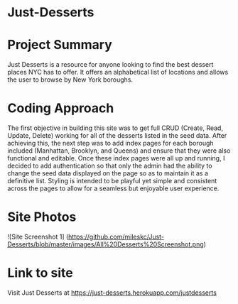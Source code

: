 # Just-Desserts

# Project Summary

Just Desserts is a resource for anyone looking to find the best dessert places NYC has to offer. It offers an alphabetical list of locations and allows the user to browse by New York boroughs.

# Coding Approach

The first objective in building this site was to get full CRUD (Create, Read, Update, Delete) working for all of the desserts listed in the seed data. After achieving this, the next step was to add index pages for each borough included (Manhattan, Brooklyn, and Queens) and ensure that they were also functional and editable. Once these index pages were all up and running, I decided to add authentication so that only the admin had the ability to change the seed data displayed on the page so as to maintain it as a definitive list. Styling is intended to be playful yet simple and consistent across the pages to allow for a seamless but enjoyable user experience.

# Site Photos

![Site Screenshot 1]
(https://github.com/mileskc/Just-Desserts/blob/master/images/All%20Desserts%20Screenshot.png)

# Link to site

Visit Just Desserts at https://just-desserts.herokuapp.com/justdesserts
